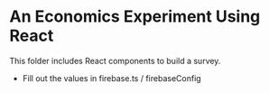 # An Economics Experiment Using React

This folder includes React components to build a survey.

- Fill out the values in firebase.ts / firebaseConfig
